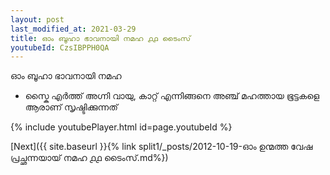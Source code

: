 ```yaml
---
layout: post
last_modified_at: 2021-03-29
title: ഓം ബൂഹാ ഭാവനായി നമഹ ൧൧ ടൈംസ്
youtubeId: CzsIBPPH0QA
---
```

 
 
 ഓം ബൂഹാ ഭാവനായി നമഹ 
 
 -  സ്കൈ എർത്ത് അഗ്നി വായു, കാറ്റ് എന്നിങ്ങനെ അഞ്ച് മഹത്തായ ഭൂട്ടകളെ ആരാണ് സൃഷ്ടിക്കുന്നത് 
 
  
 
  
 
 
 
 
 
 


{% include youtubePlayer.html id=page.youtubeId %}
 
[Next]({{ site.baseurl }}{% link  split1/_posts/2012-10-19-ഓം ഉന്മത്ത വേഷ പ്രച്ഛന്നയായ് നമഹ ൧൧ ടൈംസ്.md%})
 
